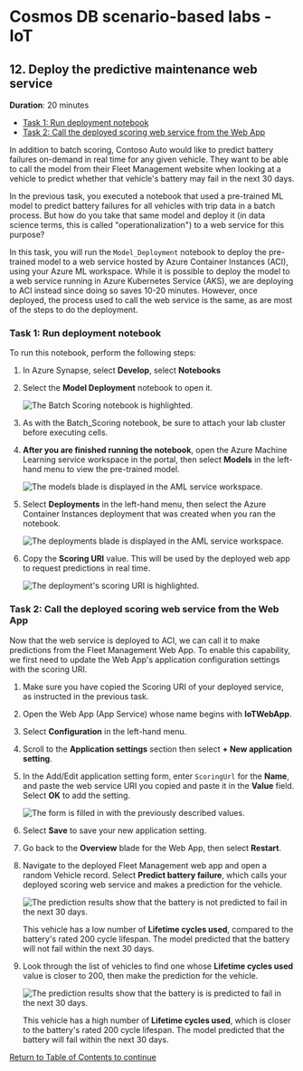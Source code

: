 # Cosmos DB scenario-based labs - IoT

## 12. Deploy the predictive maintenance web service

**Duration**: 20 minutes

<!-- TOC -->
- [Task 1: Run deployment notebook](#task-1-run-deployment-notebook)
- [Task 2: Call the deployed scoring web service from the Web App](#task-2-call-the-deployed-scoring-web-service-from-the-web-app)
<!-- /TOC -->

In addition to batch scoring, Contoso Auto would like to predict battery failures on-demand in real time for any given vehicle. They want to be able to call the model from their Fleet Management website when looking at a vehicle to predict whether that vehicle's battery may fail in the next 30 days.

In the previous task, you executed a notebook that used a pre-trained ML model to predict battery failures for all vehicles with trip data in a batch process. But how do you take that same model and deploy it (in data science terms, this is called "operationalization") to a web service for this purpose?

In this task, you will run the `Model_Deployment` notebook to deploy the pre-trained model to a web service hosted by Azure Container Instances (ACI), using your Azure ML workspace. While it is possible to deploy the model to a web service running in Azure Kubernetes Service (AKS), we are deploying to ACI instead since doing so saves 10-20 minutes. However, once deployed, the process used to call the web service is the same, as are most of the steps to do the deployment.

### Task 1: Run deployment notebook

To run this notebook, perform the following steps:

1. In Azure Synapse, select **Develop**, select **Notebooks**

1. Select the **Model Deployment** notebook to open it.

   ![The Batch Scoring notebook is highlighted.](./../media/synapse-batch-scoring-notebook.png 'Batch_Scoring Notebook highlighted')

1. As with the Batch_Scoring notebook, be sure to attach your lab cluster before executing cells.

1. **After you are finished running the notebook**, open the Azure Machine Learning service workspace in the portal, then select **Models** in the left-hand menu to view the pre-trained model.

   ![The models blade is displayed in the AML service workspace.](./../media/aml-models.png 'Models')

1. Select **Deployments** in the left-hand menu, then select the Azure Container Instances deployment that was created when you ran the notebook.

    ![The deployments blade is displayed in the AML service workspace.](./../media/aml-deployments.png "Deployments")

1. Copy the **Scoring URI** value. This will be used by the deployed web app to request predictions in real time.

    ![The deployment's scoring URI is highlighted.](./../media/aml-deployment-scoring-uri.png "Scoring URI")

### Task 2: Call the deployed scoring web service from the Web App

Now that the web service is deployed to ACI, we can call it to make predictions from the Fleet Management Web App. To enable this capability, we first need to update the Web App's application configuration settings with the scoring URI.

1. Make sure you have copied the Scoring URI of your deployed service, as instructed in the previous task.

1. Open the Web App (App Service) whose name begins with **IoTWebApp**.

1. Select **Configuration** in the left-hand menu.

1. Scroll to the **Application settings** section then select **+ New application setting**.

1. In the Add/Edit application setting form, enter `ScoringUrl` for the **Name**, and paste the web service URI you copied and paste it in the **Value** field. Select **OK** to add the setting.

    ![The form is filled in with the previously described values.](./../media/app-setting-scoringurl.png "Add/Edit application setting")

1. Select **Save** to save your new application setting.

1. Go back to the **Overview** blade for the Web App, then select **Restart**.

1. Navigate to the deployed Fleet Management web app and open a random Vehicle record. Select **Predict battery failure**, which calls your deployed scoring web service and makes a prediction for the vehicle.

    ![The prediction results show that the battery is not predicted to fail in the next 30 days.](./../media/web-prediction-no.png "Vehicle details with prediction")

    This vehicle has a low number of **Lifetime cycles used**, compared to the battery's rated 200 cycle lifespan. The model predicted that the battery will not fail within the next 30 days.

1. Look through the list of vehicles to find one whose **Lifetime cycles used** value is closer to 200, then make the prediction for the vehicle.

    ![The prediction results show that the battery is is predicted to fail in the next 30 days.](./../media/web-prediction-yes.png "Vehicle details with prediction")

    This vehicle has a high number of **Lifetime cycles used**, which is closer to the battery's rated 200 cycle lifespan. The model predicted that the battery will fail within the next 30 days.

[Return to Table of Contents to continue](./README.md)
